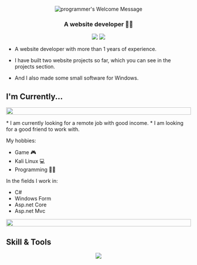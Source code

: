 <p align="center">
		<img alt="programmer's Welcome Message"
			 src="https://readme-typing-svg.herokuapp.com?size=30&background=45E5FF00&center=true&vCenter=true&lines=%F0%9F%91%8B%F0%9F%8F%BC+Hi+I'm+Amir">
</p>

<h3 align="center">A website developer 👨‍💻</h3>
<p align="center"><a href="https://t.me/ConnectionString"><img src="https://img.shields.io/badge/Telegram-2CA5E0?style=for-the-badge&logo=telegram&logoColor=white"></a> <a href="mailto:amirdashtidev@gmail.com"><img src="https://img.shields.io/badge/Gmail-E4405F?style=for-the-badge&logo=gmail&logoColor=white"></a></p>

<ul>
<li><p>A website developer with more than 1 years of experience.</p></li>
<li><p>I have built two website projects so far, which you can see in the projects section.</p></li>
<li><p>And I also made some small software for Windows.</p></li>
</ul>

## I'm Currently...
<p align="center">
<img src="https://i.imgur.com/dBaSKWF.gif" height="20" width="100%">
</p>
* I am currently looking for a remote job with good income.
* I am looking for a good friend to work with.

My hobbies:
* Game 🎮
* Kali Linux 💻
* Programming 👨‍💻

In the fields I work in: 
* C#
* Windows Form
* Asp.net Core
* Asp.net Mvc

<p align="center">
<img src="https://i.imgur.com/dBaSKWF.gif" height="20" width="100%">
</p>

## Skill & Tools
<p align="center"><a href="https://github.com/AmirHoseinDashti"><img src="https://skillicons.dev/icons?i=html,css,cs,dotnet,bootstrap,kali,git,rider,visualstudio"></a>
